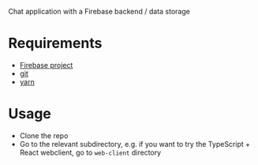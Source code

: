 Chat application with a Firebase backend / data storage

# Requirements

- [Firebase project](https://firebase.google.com/)
- [git](https://git-scm.com/book/en/v2/Getting-Started-Installing-Git)
- [yarn](https://yarnpkg.com/lang/en/docs/install/#mac-stable)

# Usage

- Clone the repo
- Go to the relevant subdirectory, e.g. if you want to try the TypeScript + React webclient, go to ```web-client``` directory